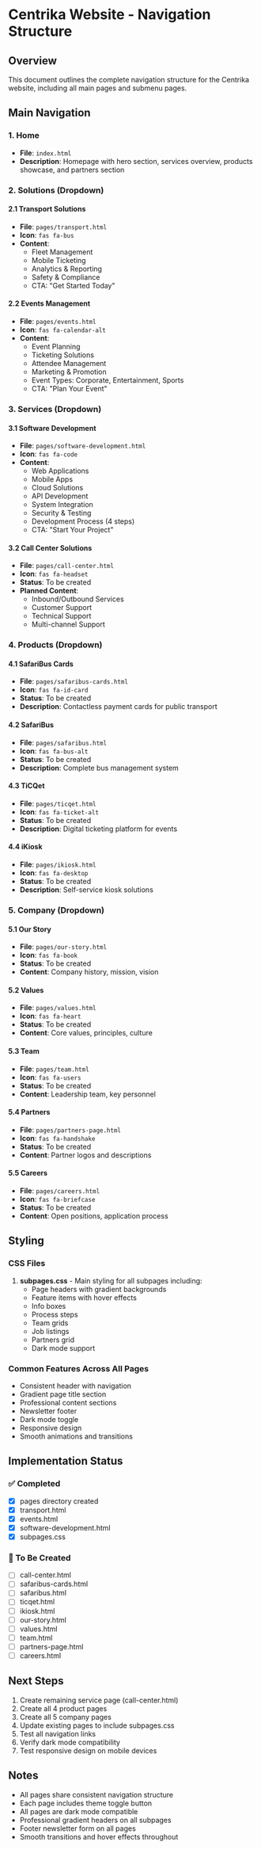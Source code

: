 # Centrika Website - Navigation Structure

## Overview
This document outlines the complete navigation structure for the Centrika website, including all main pages and submenu pages.

## Main Navigation

### 1. Home
- **File**: `index.html`
- **Description**: Homepage with hero section, services overview, products showcase, and partners section

### 2. Solutions (Dropdown)
#### 2.1 Transport Solutions
- **File**: `pages/transport.html`
- **Icon**: `fas fa-bus`
- **Content**: 
  - Fleet Management
  - Mobile Ticketing
  - Analytics & Reporting
  - Safety & Compliance
  - CTA: "Get Started Today"

#### 2.2 Events Management
- **File**: `pages/events.html`
- **Icon**: `fas fa-calendar-alt`
- **Content**:
  - Event Planning
  - Ticketing Solutions
  - Attendee Management
  - Marketing & Promotion
  - Event Types: Corporate, Entertainment, Sports
  - CTA: "Plan Your Event"

### 3. Services (Dropdown)
#### 3.1 Software Development
- **File**: `pages/software-development.html`
- **Icon**: `fas fa-code`
- **Content**:
  - Web Applications
  - Mobile Apps
  - Cloud Solutions
  - API Development
  - System Integration
  - Security & Testing
  - Development Process (4 steps)
  - CTA: "Start Your Project"

#### 3.2 Call Center Solutions
- **File**: `pages/call-center.html`
- **Icon**: `fas fa-headset`
- **Status**: To be created
- **Planned Content**:
  - Inbound/Outbound Services
  - Customer Support
  - Technical Support
  - Multi-channel Support

### 4. Products (Dropdown)
#### 4.1 SafariBus Cards
- **File**: `pages/safaribus-cards.html`
- **Icon**: `fas fa-id-card`
- **Status**: To be created
- **Description**: Contactless payment cards for public transport

#### 4.2 SafariBus
- **File**: `pages/safaribus.html`
- **Icon**: `fas fa-bus-alt`
- **Status**: To be created
- **Description**: Complete bus management system

#### 4.3 TiCQet
- **File**: `pages/ticqet.html`
- **Icon**: `fas fa-ticket-alt`
- **Status**: To be created
- **Description**: Digital ticketing platform for events

#### 4.4 iKiosk
- **File**: `pages/ikiosk.html`
- **Icon**: `fas fa-desktop`
- **Status**: To be created
- **Description**: Self-service kiosk solutions

### 5. Company (Dropdown)
#### 5.1 Our Story
- **File**: `pages/our-story.html`
- **Icon**: `fas fa-book`
- **Status**: To be created
- **Content**: Company history, mission, vision

#### 5.2 Values
- **File**: `pages/values.html`
- **Icon**: `fas fa-heart`
- **Status**: To be created
- **Content**: Core values, principles, culture

#### 5.3 Team
- **File**: `pages/team.html`
- **Icon**: `fas fa-users`
- **Status**: To be created
- **Content**: Leadership team, key personnel

#### 5.4 Partners
- **File**: `pages/partners-page.html`
- **Icon**: `fas fa-handshake`
- **Status**: To be created
- **Content**: Partner logos and descriptions

#### 5.5 Careers
- **File**: `pages/careers.html`
- **Icon**: `fas fa-briefcase`
- **Status**: To be created
- **Content**: Open positions, application process

## Styling

### CSS Files
1. **subpages.css** - Main styling for all subpages including:
   - Page headers with gradient backgrounds
   - Feature items with hover effects
   - Info boxes
   - Process steps
   - Team grids
   - Job listings
   - Partners grid
   - Dark mode support

### Common Features Across All Pages
- Consistent header with navigation
- Gradient page title section
- Professional content sections
- Newsletter footer
- Dark mode toggle
- Responsive design
- Smooth animations and transitions

## Implementation Status

### ✅ Completed
- [x] pages directory created
- [x] transport.html
- [x] events.html
- [x] software-development.html
- [x] subpages.css

### 🚧 To Be Created
- [ ] call-center.html
- [ ] safaribus-cards.html
- [ ] safaribus.html
- [ ] ticqet.html
- [ ] ikiosk.html
- [ ] our-story.html
- [ ] values.html
- [ ] team.html
- [ ] partners-page.html
- [ ] careers.html

## Next Steps
1. Create remaining service page (call-center.html)
2. Create all 4 product pages
3. Create all 5 company pages
4. Update existing pages to include subpages.css
5. Test all navigation links
6. Verify dark mode compatibility
7. Test responsive design on mobile devices

## Notes
- All pages share consistent navigation structure
- Each page includes theme toggle button
- All pages are dark mode compatible
- Professional gradient headers on all subpages
- Footer newsletter form on all pages
- Smooth transitions and hover effects throughout
